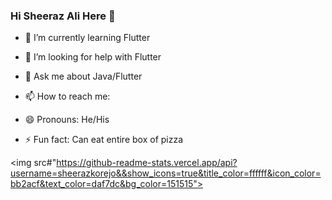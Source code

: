 ### Hi Sheeraz Ali Here  👋





- 🌱 I’m currently learning Flutter 

- 🤔 I’m looking for help with Flutter 
- 💬 Ask me about Java/Flutter
- 📫 How to reach me: 
- 😄 Pronouns: He/His
- ⚡ Fun fact: Can eat entire box of pizza

<img src#"https://github-readme-stats.vercel.app/api?username=sheerazkorejo&&show_icons=true&title_color=ffffff&icon_color=bb2acf&text_color=daf7dc&bg_color=151515">

